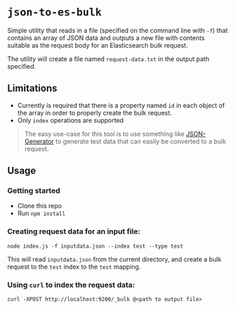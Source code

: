 # `json-to-es-bulk`

Simple utility that reads in a file (specified on the command line with `-f`) that
contains an array of JSON data and outputs a new file with contents suitable
as the request body for an Elasticsearch bulk request.

The utility will create a file named `request-data.txt` in the output
path specified.

## Limitations

- Currently is required that there is a property named `id` in each object
of the array in order to properly create the bulk request.
- Only `index` operations are supported


> The easy use-case for this tool is to use something like [JSON-Generator](http://www.json-generator.com/)
to generate test data that can easily be converted to a bulk request.

## Usage

### Getting started

 - Clone this repo
 - Run `npm install`


### Creating request data for an input file:

```
node index.js -f inputdata.json --index test --type test
```

This will read `inputdata.json` from the current directory, and
create a bulk request to the `test` index to the `test` mapping.

### Using `curl` to index the request data:

```
curl -XPOST http://localhost:9200/_bulk @<path to output file>
```